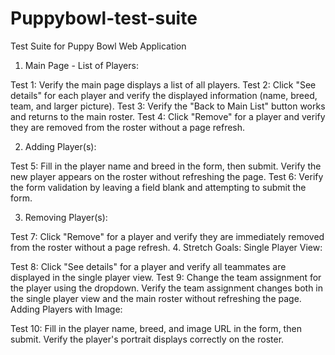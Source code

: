 # Puppybowl-test-suite

Test Suite for Puppy Bowl Web Application

1. Main Page - List of Players:

Test 1: Verify the main page displays a list of all players.
Test 2: Click "See details" for each player and verify the displayed information (name, breed, team, and larger picture).
Test 3: Verify the "Back to Main List" button works and returns to the main roster.
Test 4: Click "Remove" for a player and verify they are removed from the roster without a page refresh.

2. Adding Player(s):

Test 5: Fill in the player name and breed in the form, then submit. Verify the new player appears on the roster without refreshing the page.
Test 6: Verify the form validation by leaving a field blank and attempting to submit the form.

3. Removing Player(s):

Test 7: Click "Remove" for a player and verify they are immediately removed from the roster without a page refresh.
4. Stretch Goals:
Single Player View:

Test 8: Click "See details" for a player and verify all teammates are displayed in the single player view.
Test 9: Change the team assignment for the player using the dropdown. Verify the team assignment changes both in the single player view and the main roster without refreshing the page.
Adding Players with Image:

Test 10: Fill in the player name, breed, and image URL in the form, then submit. Verify the player's portrait displays correctly on the roster.
